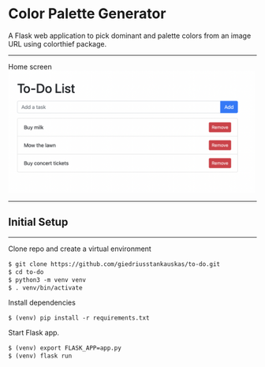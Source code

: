 # Color Palette Generator
 A Flask web application to pick dominant and palette colors from an image URL using colorthief package.

<hr>
Home screen<br>
<img src="readme_images/todoimg.png" width="500">
<hr>


## Initial Setup
<hr>

Clone repo and create a virtual environment
```
$ git clone https://github.com/giedriusstankauskas/to-do.git
$ cd to-do
$ python3 -m venv venv
$ . venv/bin/activate
```
Install dependencies
```
$ (venv) pip install -r requirements.txt
```

Start Flask app.
```
$ (venv) export FLASK_APP=app.py
$ (venv) flask run
```

